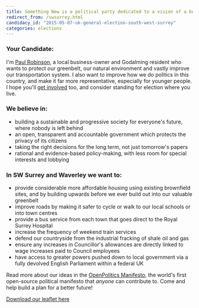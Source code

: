 ```yaml
---
title: Something New is a political party dedicated to a vision of a better future for everyone in the UK
redirect_from: /swsurrey.html
candidacy_id: "2015-05-07-uk-general-election-south-west-surrey"
categories: elections
---
```


### Your Candidate:

I'm [Paul Robinson](https://twitter.com/pauljrobinson), a local business-owner and Godalming resident who wants to protect our greenbelt, our natural environment and vastly improve our transportation system. I also want to improve how we do politics in this country, and make it far more representative, especially for younger people. I hope you'll [get involved](/support.html) too, and consider standing for election where you live.

### We believe in:

*   building a sustainable and progressive society for everyone's future, where nobody is left behind
*   an open, transparent and accountable government which protects the privacy of its citizens
*   taking the right decisions for the long term, not just tomorrow's papers
*   rational and evidence-based policy-making, with less room for special interests and lobbying

### In SW Surrey and Waverley we want to:

*   provide considerable more affordable housing using existing brownfield sites, and by building upwards before we ever build out into our valuable greenbelt
*   improve roads by making it safer to cycle or walk to our local schools or into town centres
*   provide a bus service from each town that goes direct to the Royal Surrey Hospital 
*   increase the frequency of weekend train services 
*   defend our countryside from the industrial fracking of shale oil and gas
*   ensure any increases in Councillor's allowances are directly linked to wage increases paid to Council employees
*   have access to greater powers pushed down to local government via a fully devolved English Parliament within a federal UK

Read more about our ideas in the [OpenPolitics Manifesto](/manifesto), the world's first open-source political manifesto that _anyone_ can contribute to. Come and help build a plan for a better future!

[Download our leaflet here](/downloads/swsurrey.pdf)